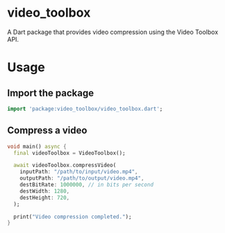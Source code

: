 # video_toolbox

A Dart package that provides video compression using the Video Toolbox API.

# Usage

## Import the package

``` Dart
import 'package:video_toolbox/video_toolbox.dart';
```

## Compress a video

``` Dart
void main() async {
  final videoToolbox = VideoToolbox();

  await videoToolbox.compressVideo(
    inputPath: "/path/to/input/video.mp4",
    outputPath: "/path/to/output/video.mp4",
    destBitRate: 1000000, // in bits per second
    destWidth: 1280,
    destHeight: 720,
  );

  print("Video compression completed.");
}
```
